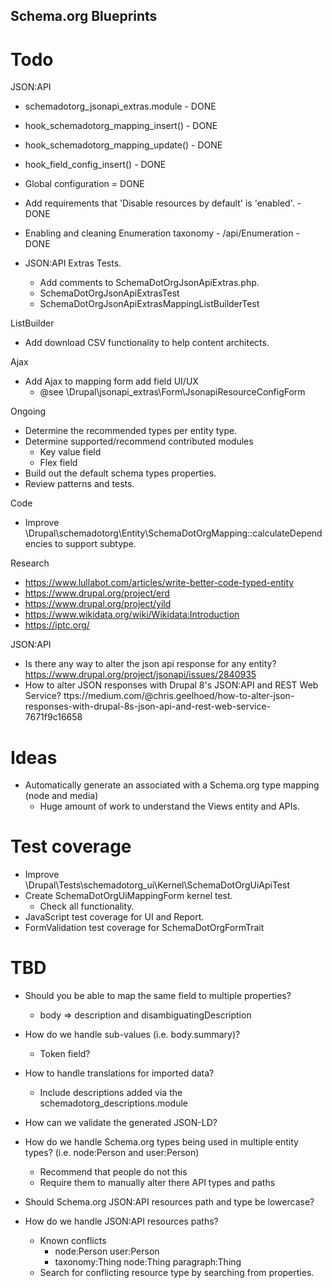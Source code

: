 Schema.org Blueprints
---------------------

# Todo

JSON:API
- schemadotorg_jsonapi_extras.module - DONE
- hook_schemadotorg_mapping_insert() - DONE
- hook_schemadotorg_mapping_update() - DONE
- hook_field_config_insert() - DONE
- Global configuration = DONE
- Add requirements that 'Disable resources by default' is 'enabled'. - DONE
- Enabling and cleaning Enumeration taxonomy - /api/Enumeration - DONE

- JSON:API Extras Tests.
  - Add comments to SchemaDotOrgJsonApiExtras.php.
  - SchemaDotOrgJsonApiExtrasTest
  - SchemaDotOrgJsonApiExtrasMappingListBuilderTest

ListBuilder
- Add download CSV functionality to help content architects.

Ajax
- Add Ajax to mapping form add field UI/UX
  - @see \Drupal\jsonapi_extras\Form\JsonapiResourceConfigForm

Ongoing
- Determine the recommended types per entity type.
- Determine supported/recommend contributed modules
  - Key value field
  - Flex field
- Build out the default schema types properties.
- Review patterns and tests.

Code
- Improve \Drupal\schemadotorg\Entity\SchemaDotOrgMapping::calculateDependencies
  to support subtype.

Research
- https://www.lullabot.com/articles/write-better-code-typed-entity
- https://www.drupal.org/project/erd
- https://www.drupal.org/project/yild
- https://www.wikidata.org/wiki/Wikidata:Introduction
- https://iptc.org/

JSON:API
- Is there any way to alter the json api response for any entity?
  https://www.drupal.org/project/jsonapi/issues/2840935
- How to alter JSON responses with Drupal 8's JSON:API and REST Web Service?
  ttps://medium.com/@chris.geelhoed/how-to-alter-json-responses-with-drupal-8s-json-api-and-rest-web-service-7671f9c16658

# Ideas

- Automatically generate an associated with a Schema.org type mapping (node and media)
  - Huge amount of work to understand the Views entity and APIs.

# Test coverage

- Improve \Drupal\Tests\schemadotorg_ui\Kernel\SchemaDotOrgUiApiTest
- Create SchemaDotOrgUiMappingForm kernel test.
  - Check all functionality.
- JavaScript test coverage for UI and Report.
- FormValidation test coverage for SchemaDotOrgFormTrait

# TBD

- Should you be able to map the same field to multiple properties?
  - body => description and disambiguatingDescription

- How do we handle sub-values (i.e. body.summary)?
  - Token field?

- How to handle translations for imported data?
  - Include descriptions added via the schemadotorg_descriptions.module

- How can we validate the generated JSON-LD?

- How do we handle Schema.org types being used in multiple entity types?
  (i.e. node:Person and user:Person)
  - Recommend that people do not this
  - Require them to manually alter there API types and paths

- Should Schema.org JSON:API resources path and type be lowercase?

- How do we handle JSON:API resources paths?
  - Known conflicts
    - node:Person user:Person
    - taxonomy:Thing node:Thing paragraph:Thing
  - Search for conflicting resource type by searching from properties.
